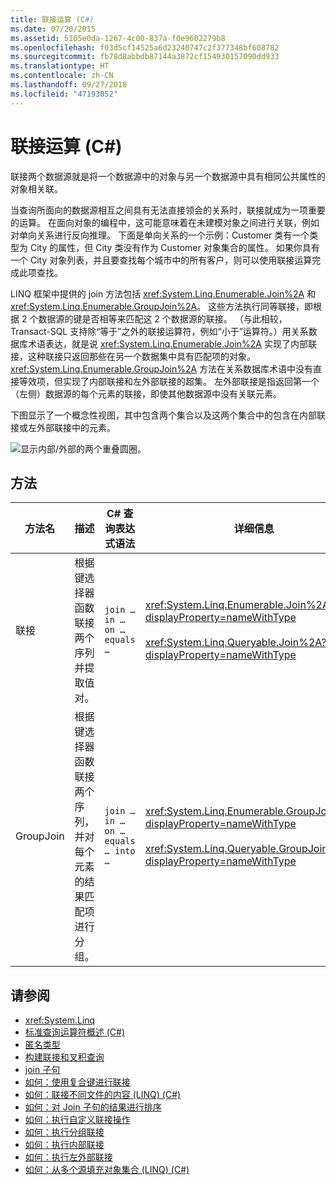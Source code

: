 ```yaml
---
title: 联接运算 (C#)
ms.date: 07/20/2015
ms.assetid: 5105e0da-1267-4c00-837a-f0e9602279b8
ms.openlocfilehash: f03d5cf14525a6d23240747c2f377348bf608782
ms.sourcegitcommit: fb78d8abbdb87144a3872cf154930157090dd933
ms.translationtype: HT
ms.contentlocale: zh-CN
ms.lasthandoff: 09/27/2018
ms.locfileid: "47193052"
---
```

# <a name="join-operations-c"></a>联接运算 (C#)
联接两个数据源就是将一个数据源中的对象与另一个数据源中具有相同公共属性的对象相关联。  
  
 当查询所面向的数据源相互之间具有无法直接领会的关系时，联接就成为一项重要的运算。 在面向对象的编程中，这可能意味着在未建模对象之间进行关联，例如对单向关系进行反向推理。 下面是单向关系的一个示例：Customer 类有一个类型为 City 的属性，但 City 类没有作为 Customer 对象集合的属性。 如果你具有一个 City 对象列表，并且要查找每个城市中的所有客户，则可以使用联接运算完成此项查找。  
  
 LINQ 框架中提供的 join 方法包括 <xref:System.Linq.Enumerable.Join%2A> 和 <xref:System.Linq.Enumerable.GroupJoin%2A>。 这些方法执行同等联接，即根据 2 个数据源的键是否相等来匹配这 2 个数据源的联接。 （与此相较，Transact-SQL 支持除“等于”之外的联接运算符，例如“小于”运算符。）用关系数据库术语表达，就是说 <xref:System.Linq.Enumerable.Join%2A> 实现了内部联接，这种联接只返回那些在另一个数据集中具有匹配项的对象。 <xref:System.Linq.Enumerable.GroupJoin%2A> 方法在关系数据库术语中没有直接等效项，但实现了内部联接和左外部联接的超集。 左外部联接是指返回第一个（左侧）数据源的每个元素的联接，即使其他数据源中没有关联元素。  
  
 下图显示了一个概念性视图，其中包含两个集合以及这两个集合中的包含在内部联接或左外部联接中的元素。  
  
 ![显示内部/外部的两个重叠圆圈。](../../../../csharp/programming-guide/concepts/linq/media/joincircles.png "JoinCircles")  
  
## <a name="methods"></a>方法  
  
|方法名|描述|C# 查询表达式语法|详细信息|  
|-----------------|-----------------|---------------------------------|----------------------|  
|联接|根据键选择器函数联接两个序列并提取值对。|`join … in … on … equals …`|<xref:System.Linq.Enumerable.Join%2A?displayProperty=nameWithType><br /><br /> <xref:System.Linq.Queryable.Join%2A?displayProperty=nameWithType>|  
|GroupJoin|根据键选择器函数联接两个序列，并对每个元素的结果匹配项进行分组。|`join … in … on … equals … into …`|<xref:System.Linq.Enumerable.GroupJoin%2A?displayProperty=nameWithType><br /><br /> <xref:System.Linq.Queryable.GroupJoin%2A?displayProperty=nameWithType>|  
  
## <a name="see-also"></a>请参阅

- <xref:System.Linq>  
- [标准查询运算符概述 (C#)](../../../../csharp/programming-guide/concepts/linq/standard-query-operators-overview.md)  
- [匿名类型](../../../../csharp/programming-guide/classes-and-structs/anonymous-types.md)  
- [构建联接和叉积查询](../../../../framework/data/adonet/sql/linq/formulate-joins-and-cross-product-queries.md)  
- [join 子句](../../../../csharp/language-reference/keywords/join-clause.md)  
- [如何：使用复合键进行联接](../../../../csharp/programming-guide/linq-query-expressions/how-to-join-by-using-composite-keys.md)  
- [如何：联接不同文件的内容 (LINQ) (C#)](../../../../csharp/programming-guide/concepts/linq/how-to-join-content-from-dissimilar-files-linq.md)  
- [如何：对 Join 子句的结果进行排序](../../../../csharp/programming-guide/linq-query-expressions/how-to-order-the-results-of-a-join-clause.md)  
- [如何：执行自定义联接操作](../../../../csharp/programming-guide/linq-query-expressions/how-to-perform-custom-join-operations.md)  
- [如何：执行分组联接](../../../../csharp/programming-guide/linq-query-expressions/how-to-perform-grouped-joins.md)  
- [如何：执行内部联接](../../../../csharp/programming-guide/linq-query-expressions/how-to-perform-inner-joins.md)  
- [如何：执行左外部联接](../../../../csharp/programming-guide/linq-query-expressions/how-to-perform-left-outer-joins.md)  
- [如何：从多个源填充对象集合 (LINQ) (C#)](../../../../csharp/programming-guide/concepts/linq/how-to-populate-object-collections-from-multiple-sources-linq.md)
